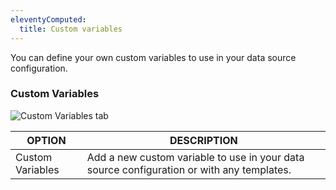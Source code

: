```yaml
---
eleventyComputed:
  title: Custom variables
---
```

You can define your own custom variables to use in your data source configuration.

### Custom Variables

![Custom Variables tab](https://cdnweb.devolutions.net/docs/en/rdm/mac/clip10050.png)

| OPTION           | DESCRIPTION                                                                               |
|------------------|-------------------------------------------------------------------------------------------|
| Custom Variables | Add a new custom variable to use in your data source configuration or with any templates. |
